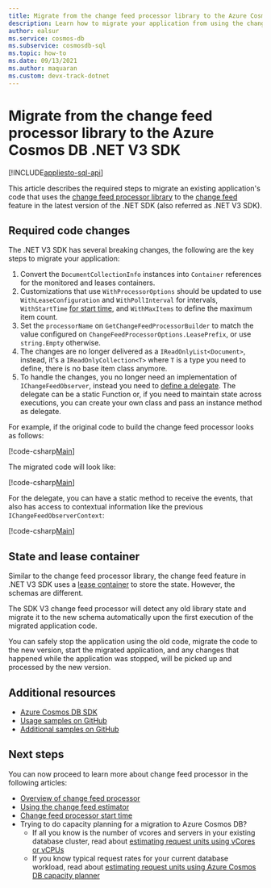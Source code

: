 ```yaml
---
title: Migrate from the change feed processor library to the Azure Cosmos DB .NET V3 SDK
description: Learn how to migrate your application from using the change feed processor library to the Azure Cosmos DB SDK V3
author: ealsur
ms.service: cosmos-db
ms.subservice: cosmosdb-sql
ms.topic: how-to
ms.date: 09/13/2021
ms.author: maquaran
ms.custom: devx-track-dotnet
---
```


# Migrate from the change feed processor library to the Azure Cosmos DB .NET V3 SDK
[!INCLUDE[appliesto-sql-api](../includes/appliesto-sql-api.md)]

This article describes the required steps to migrate an existing application's code that uses the [change feed processor library](https://github.com/Azure/azure-documentdb-changefeedprocessor-dotnet) to the [change feed](../change-feed.md) feature in the latest version of the .NET SDK (also referred as .NET V3 SDK).

## Required code changes

The .NET V3 SDK has several breaking changes, the following are the key steps to migrate your application:

1. Convert the `DocumentCollectionInfo` instances into `Container` references for the monitored and leases containers.
1. Customizations that use `WithProcessorOptions` should be updated to use `WithLeaseConfiguration` and `WithPollInterval` for intervals, `WithStartTime` [for start time](./change-feed-processor.md#starting-time), and `WithMaxItems` to define the maximum item count.
1. Set the `processorName` on `GetChangeFeedProcessorBuilder` to match the value configured on `ChangeFeedProcessorOptions.LeasePrefix`, or use `string.Empty` otherwise.
1. The changes are no longer delivered as a `IReadOnlyList<Document>`, instead, it's a `IReadOnlyCollection<T>` where `T` is a type you need to define, there is no base item class anymore.
1. To handle the changes, you no longer need an implementation of `IChangeFeedObserver`, instead you need to [define a delegate](change-feed-processor.md#implementing-the-change-feed-processor). The delegate can be a static Function or, if you need to maintain state across executions, you can create your own class and pass an instance method as delegate.

For example, if the original code to build the change feed processor looks as follows:

[!code-csharp[Main](~/samples-cosmosdb-dotnet-v3/Microsoft.Azure.Cosmos.Samples/Usage/ChangeFeed/Program.cs?name=ChangeFeedProcessorLibrary)]

The migrated code will look like:

[!code-csharp[Main](~/samples-cosmosdb-dotnet-v3/Microsoft.Azure.Cosmos.Samples/Usage/ChangeFeed/Program.cs?name=ChangeFeedProcessorMigrated)]

For the delegate, you can have a static method to receive the events, that also has access to contextual information like the previous `IChangeFeedObserverContext`:

[!code-csharp[Main](~/samples-cosmosdb-dotnet-v3/Microsoft.Azure.Cosmos.Samples/Usage/ChangeFeed/Program.cs?name=Delegate)]

## State and lease container

Similar to the change feed processor library, the change feed feature in .NET V3 SDK uses a [lease container](change-feed-processor.md#components-of-the-change-feed-processor) to store the state. However, the schemas are different.

The SDK V3 change feed processor will detect any old library state and migrate it to the new schema automatically upon the first execution of the migrated application code. 

You can safely stop the application using the old code, migrate the code to the new version, start the migrated application, and any changes that happened while the application was stopped, will be picked up and processed by the new version.

## Additional resources

* [Azure Cosmos DB SDK](sql-api-sdk-dotnet.md)
* [Usage samples on GitHub](https://github.com/Azure/azure-cosmos-dotnet-v3/tree/master/Microsoft.Azure.Cosmos.Samples/Usage/ChangeFeed)
* [Additional samples on GitHub](https://github.com/Azure-Samples/cosmos-dotnet-change-feed-processor)

## Next steps

You can now proceed to learn more about change feed processor in the following articles:

* [Overview of change feed processor](change-feed-processor.md)
* [Using the change feed estimator](how-to-use-change-feed-estimator.md)
* [Change feed processor start time](./change-feed-processor.md#starting-time)
* Trying to do capacity planning for a migration to Azure Cosmos DB?
    * If all you know is the number of vcores and servers in your existing database cluster, read about [estimating request units using vCores or vCPUs](../convert-vcore-to-request-unit.md) 
    * If you know typical request rates for your current database workload, read about [estimating request units using Azure Cosmos DB capacity planner](estimate-ru-with-capacity-planner.md)